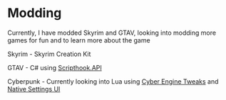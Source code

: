# Modding
 
Currently, I have modded Skyrim and GTAV, looking into modding more games for fun and to learn more about the game

Skyrim - Skyrim Creation Kit

GTAV - C# using <a href="https://www.gta5-mods.com/tools/script-hook-v">Scripthook.API</a>

Cyberpunk - Currently looking into Lua using <a href="https://wiki.redmodding.org/cyber-engine-tweaks/">Cyber Engine Tweaks</a> and <a href="https://www.nexusmods.com/cyberpunk2077/mods/3518">Native Settings UI</a>
